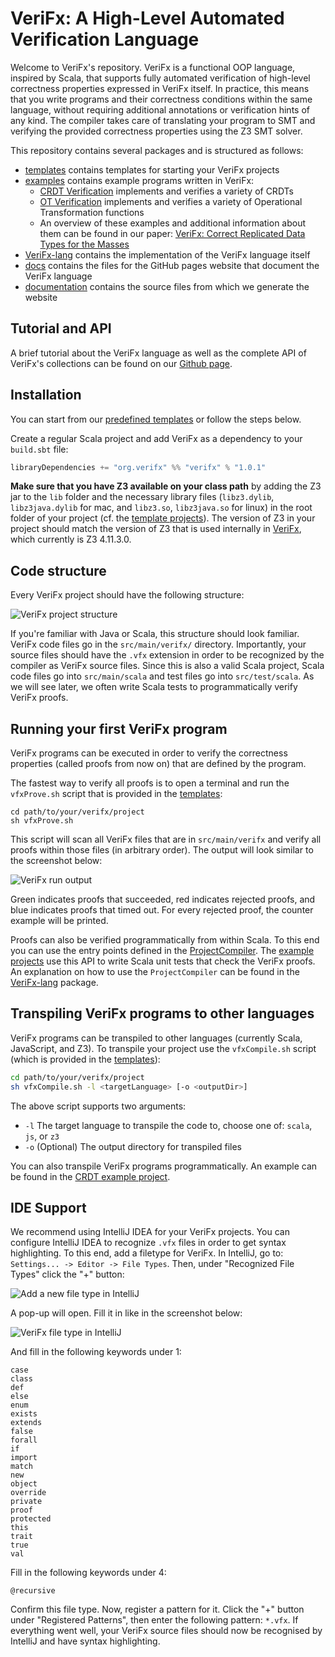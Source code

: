# VeriFx: A High-Level Automated Verification Language

Welcome to VeriFx's repository.
VeriFx is a functional OOP language, inspired by Scala, that supports fully automated verification of high-level correctness properties expressed in VeriFx itself.
In practice, this means that you write programs and their correctness conditions within the same language, without requiring additional annotations or verification hints of any kind. 
The compiler takes care of translating your program to SMT and verifying the provided correctness properties using the Z3 SMT solver.

This repository contains several packages and is structured as follows:
- [templates](templates) contains templates for starting your VeriFx projects 
- [examples](examples) contains example programs written in VeriFx:
  - [CRDT Verification](examples/CRDT%20Verification) implements and verifies a variety of CRDTs
  - [OT Verification](examples/OT%20Verification) implements and verifies a variety of Operational Transformation functions
  - An overview of these examples and additional information about them can be found in our paper: [VeriFx: Correct Replicated Data Types for the Masses](https://arxiv.org/abs/2207.02502)
- [VeriFx-lang](VeriFx-lang) contains the implementation of the VeriFx language itself
- [docs](docs) contains the files for the GitHub pages website that document the VeriFx language
- [documentation](documentation) contains the source files from which we generate the website

## Tutorial and API

A brief tutorial about the VeriFx language as well as the complete API of VeriFx's collections can be found on our [Github page](http://kevin-dp.github.io/verifx).

## Installation

You can start from our [predefined templates](templates) or follow the steps below.

Create a regular Scala project and add VeriFx as a dependency to your `build.sbt` file:
```sbt
libraryDependencies += "org.verifx" %% "verifx" % "1.0.1"
```

**Make sure that you have Z3 available on your class path** by adding the Z3 jar to the `lib` folder
and the necessary library files (`libz3.dylib`, `libz3java.dylib` for mac, and `libz3.so`, `libz3java.so` for linux) in the root folder of your project (cf. the [template projects](templates)).
The version of Z3 in your project should match the version of Z3 that is used internally in [VeriFx](VeriFx-lang), which currently is Z3 4.11.3.0.

## Code structure

Every VeriFx project should have the following structure:

![VeriFx project structure](images/verifxProjectStructure.png)

If you're familiar with Java or Scala, this structure should look familiar.
VeriFx code files go in the `src/main/verifx/` directory.
Importantly, your source files should have the `.vfx` extension in order to be recognized by the compiler as VeriFx source files.
Since this is also a valid Scala project, Scala code files go into `src/main/scala` and test files go into `src/test/scala`.
As we will see later, we often write Scala tests to programmatically verify VeriFx proofs.

## Running your first VeriFx program

VeriFx programs can be executed in order to verify
the correctness properties (called proofs from now on) that are defined by the program.

The fastest way to verify all proofs is to open a terminal and run the `vfxProve.sh` script that is provided in the [templates](templates):
```shell
cd path/to/your/verifx/project
sh vfxProve.sh
```

This script will scan all VeriFx files that are in `src/main/verifx` and verify all proofs within those files (in arbitrary order).
The output will look similar to the screenshot below:

![VeriFx run output](images/vfxProveOutput.png)

Green indicates proofs that succeeded, red indicates rejected proofs,
and blue indicates proofs that timed out.
For every rejected proof, the counter example will be printed. 

Proofs can also be verified programmatically from within Scala.
To this end you can use the entry points defined in the [ProjectCompiler](VeriFx-lang/src/main/scala/be/vub/verifx/Compiler/ProjectCompiler.scala).
The [example projects](examples) use this API to write Scala unit tests that check the VeriFx proofs.
An explanation on how to use the `ProjectCompiler` can be found in the [VeriFx-lang](VeriFx-lang) package.

## Transpiling VeriFx programs to other languages

VeriFx programs can be transpiled to other languages (currently Scala, JavaScript, and Z3).
To transpile your project use the `vfxCompile.sh` script (which is provided in the [templates](templates)):
```sh
cd path/to/your/verifx/project
sh vfxCompile.sh -l <targetLanguage> [-o <outputDir>]
```

The above script supports two arguments:
- `-l` The target language to transpile the code to, choose one of: `scala`, `js`, or `z3`
- `-o` (Optional) The output directory for transpiled files

You can also transpile VeriFx programs programmatically.
An example can be found in the [CRDT example project](examples/CRDT%20Verification/src/test/scala/be/vub/crdtproofs/CompileToScala.scala).

## IDE Support

We recommend using IntelliJ IDEA for your VeriFx projects.
You can configure IntelliJ IDEA to recognize `.vfx` files in order to get syntax highlighting.
To this end, add a filetype for VeriFx.
In IntelliJ, go to: `Settings... -> Editor -> File Types`.
Then, under "Recognized File Types" click the "+" button:

![Add a new file type in IntelliJ](images/createFileType.png)

A pop-up will open. Fill it in like in the screenshot below:

![VeriFx file type in IntelliJ](images/vfx-fileType.png)

And fill in the following keywords under 1:
```
case
class
def
else
enum
exists
extends
false
forall
if
import
match
new
object
override
private
proof
protected
this
trait
true
val
```

Fill in the following keywords under 4:
```
@recursive
```

Confirm this file type.
Now, register a pattern for it.
Click the "+" button under "Registered Patterns", then enter the following pattern: `*.vfx`.
If everything went well, your VeriFx source files should now be recognised by IntelliJ and have syntax highlighting.
